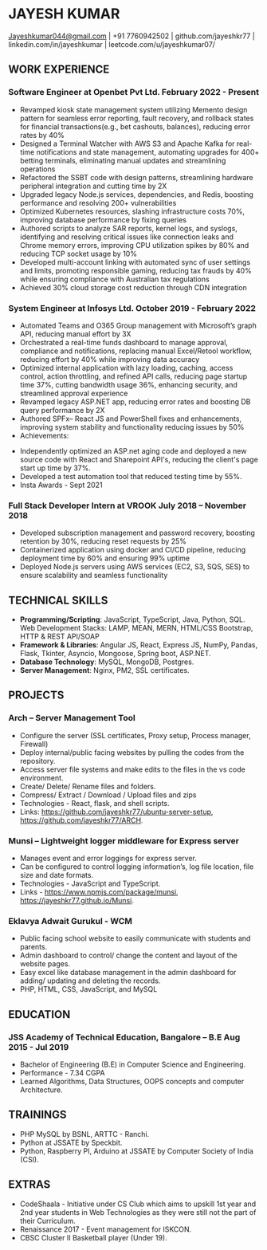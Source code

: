 # JAYESH KUMAR

Jayeshkumar044@gmail.com | +91 7760942502 | github.com/jayeshkr77 | linkedin.com/in/jayeshkumar | leetcode.com/u/jayeshkumar07/

## WORK EXPERIENCE

### Software Engineer at Openbet Pvt Ltd. February 2022 - Present
 
+ Revamped kiosk state management system utilizing Memento design pattern for seamless error reporting, fault recovery, and rollback states for financial transactions(e.g., bet cashouts, balances), reducing error rates by 40%
+ Designed a Terminal Watcher with AWS S3 and Apache Kafka for real-time notifications and state management, automating upgrades for 400+ betting terminals, eliminating manual updates and streamlining operations
+ Refactored the SSBT code with design patterns, streamlining hardware peripheral integration and cutting time by 2X
+ Upgraded legacy Node.js services, dependencies, and Redis, boosting performance and resolving 200+ vulnerabilities
+ Optimized Kubernetes resources, slashing infrastructure costs 70%, improving database performance by fixing queries
+ Authored scripts to analyze SAR reports, kernel logs, and syslogs, identifying and resolving critical issues like connection leaks and Chrome memory errors, improving CPU utilization spikes by 80% and reducing TCP socket usage by 10%
+ Developed multi-account linking with automated sync of user settings and limits, promoting responsible gaming, reducing tax frauds by 40% while ensuring compliance with Australian tax regulations
+ Achieved 30% cloud storage cost reduction through CDN integration

### System Engineer at Infosys Ltd. October 2019 - February 2022

+ Automated Teams and O365 Group management with Microsoft’s graph API, reducing manual effort by 3X
+ Orchestrated a real-time funds dashboard to manage approval, compliance and notifications, replacing manual Excel/Retool workflow, reducing effort by 40% while improving data accuracy
+ Optimized internal application with lazy loading, caching, access control, action throttling, and refined API calls, reducing page startup time 37%, cutting bandwidth usage 36%, enhancing security, and streamlined approval experience
+ Revamped legacy ASP.NET app, reducing error rates and boosting DB query performance by 2X
+ Authored SPFx– React JS and PowerShell fixes and enhancements, improving system stability and functionality reducing issues by 50%
+ Achievements:
 - Independently optimized an ASP.net aging code and deployed a new source code with React and Sharepoint API's, reducing the client's page start up time by 37%.
 - Developed a test automation tool that reduced testing time by 55%.
 - Insta Awards - Sept 2021

### Full Stack Developer Intern at VROOK July 2018 – November 2018

+ Developed subscription management and password recovery, boosting retention by 30%, reducing reset requests by 25%
+ Containerized application using docker and CI/CD pipeline, reducing deployment time by 60% and ensuring 99% uptime
+ Deployed Node.js servers using AWS services (EC2, S3, SQS, SES) to ensure scalability and seamless functionality

## TECHNICAL SKILLS

+ **Programming/Scripting**: JavaScript, TypeScript, Java, Python, SQL.
Web Development Stacks: LAMP, MEAN, MERN, HTML/CSS Bootstrap, HTTP & REST API/SOAP
+ **Framework & Libraries**: Angular JS, React, Express JS, NumPy, Pandas, Flask, Tkinter, Asyncio, Mongoose, Spring boot, ASP.NET.
+ **Database Technology**: MySQL, MongoDB, Postgres.
+ **Server Management**: Nginx, PM2, SSL certificates.

## PROJECTS
### Arch – Server Management Tool
+ Configure the server (SSL certificates, Proxy setup, Process manager, Firewall)
+ Deploy internal/public facing websites by pulling the codes from the repository.
+ Access server file systems and make edits to the files in the vs code environment.
+ Create/ Delete/ Rename files and folders.
+ Compress/ Extract / Download / Upload files and zips
+ Technologies - React, flask, and shell scripts.
+ Links: https://github.com/jayeshkr77/ubuntu-server-setup, https://github.com/jayeshkr77/ARCH.

### Munsi – Lightweight logger middleware for Express server
+ Manages event and error loggings for express server.
+ Can be configured to control logging information’s, log file location, file size and date formats.
+ Technologies - JavaScript and TypeScript.
+ Links - https://www.npmjs.com/package/munsi, https://jayeshkr77.github.io/Munsi.

### Eklavya Adwait Gurukul - WCM
+ Public facing school website to easily communicate with students and parents.
+ Admin dashboard to control/ change the content and layout of the website pages.
+ Easy excel like database management in the admin dashboard for adding/ updating and deleting the records.
+ PHP, HTML, CSS, JavaScript, and MySQL


## EDUCATION

### JSS Academy of Technical Education, Bangalore – B.E Aug 2015 - Jul 2019
+ Bachelor of Engineering (B.E) in Computer Science and Engineering.
+ Performance - 7.34 CGPA
+ Learned Algorithms, Data Structures, OOPS concepts and computer Architecture.

## TRAININGS
+ PHP MySQL by BSNL, ARTTC - Ranchi.
+ Python at JSSATE by Speckbit.
+ Python, Raspberry PI, Arduino at JSSATE by Computer Society of India (CSI).

## EXTRAS
+ CodeShaala - Initiative under CS Club which aims to upskill 1st year and 2nd year students in Web Technologies as they were
still not the part of their Curriculum.
+ Renaissance 2017 - Event management for ISKCON.
+ CBSC Cluster II Basketball player (Under 19).


